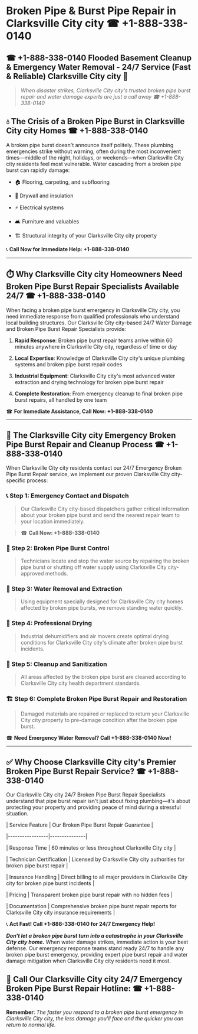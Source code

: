 # Broken Pipe & Burst Pipe Repair in Clarksville City city ☎ +1-888-338-0140  
## ☎ +1-888-338-0140 Flooded Basement Cleanup & Emergency Water Removal - 24/7 Service (Fast & Reliable) Clarksville City city 🚨  

> *When disaster strikes, Clarksville City city's trusted broken pipe burst repair and water damage experts are just a call away ☎ +1-888-338-0140*  

## 💧 The Crisis of a Broken Pipe Burst in Clarksville City city Homes ☎ +1-888-338-0140  

A broken pipe burst doesn't announce itself politely. These plumbing emergencies strike without warning, often during the most inconvenient times—middle of the night, holidays, or weekends—when Clarksville City city residents feel most vulnerable. Water cascading from a broken pipe burst can rapidly damage:  

* 🏠 Flooring, carpeting, and subflooring  
* 🧱 Drywall and insulation  
* ⚡ Electrical systems  
* 🛋️ Furniture and valuables  
* 🏗️ Structural integrity of your Clarksville City city property  

📞 **Call Now for Immediate Help: +1-888-338-0140**  

---  

## ⏱️ Why Clarksville City city Homeowners Need Broken Pipe Burst Repair Specialists Available 24/7 ☎ +1-888-338-0140  

When facing a broken pipe burst emergency in Clarksville City city, you need immediate response from qualified professionals who understand local building structures. Our Clarksville City city-based 24/7 Water Damage and Broken Pipe Burst Repair Specialists provide:  

1. **Rapid Response**: Broken pipe burst repair teams arrive within 60 minutes anywhere in Clarksville City city, regardless of time or day  
2. **Local Expertise**: Knowledge of Clarksville City city's unique plumbing systems and broken pipe burst repair codes  
3. **Industrial Equipment**: Clarksville City city's most advanced water extraction and drying technology for broken pipe burst repair  
4. **Complete Restoration**: From emergency cleanup to final broken pipe burst repairs, all handled by one team  

☎ **For Immediate Assistance, Call Now: +1-888-338-0140**  

---  

## 🔧 The Clarksville City city Emergency Broken Pipe Burst Repair and Cleanup Process ☎ +1-888-338-0140  

When Clarksville City city residents contact our 24/7 Emergency Broken Pipe Burst Repair service, we implement our proven Clarksville City city-specific process:  

### 📞 Step 1: Emergency Contact and Dispatch  
> Our Clarksville City city-based dispatchers gather critical information about your broken pipe burst and send the nearest repair team to your location immediately.  
> ☎ **Call Now: +1-888-338-0140**  

### 🚿 Step 2: Broken Pipe Burst Control  
> Technicians locate and stop the water source by repairing the broken pipe burst or shutting off water supply using Clarksville City city-approved methods.  

### 🌊 Step 3: Water Removal and Extraction  
> Using equipment specially designed for Clarksville City city homes affected by broken pipe bursts, we remove standing water quickly.  

### 💨 Step 4: Professional Drying  
> Industrial dehumidifiers and air movers create optimal drying conditions for Clarksville City city's climate after broken pipe burst incidents.  

### 🧼 Step 5: Cleanup and Sanitization  
> All areas affected by the broken pipe burst are cleaned according to Clarksville City city health department standards.  

### 🏗️ Step 6: Complete Broken Pipe Burst Repair and Restoration  
> Damaged materials are repaired or replaced to return your Clarksville City city property to pre-damage condition after the broken pipe burst.  

☎ **Need Emergency Water Removal? Call +1-888-338-0140 Now!**  

---  

## ✅ Why Choose Clarksville City city's Premier Broken Pipe Burst Repair Service? ☎ +1-888-338-0140  

Our Clarksville City city 24/7 Broken Pipe Burst Repair Specialists understand that pipe burst repair isn't just about fixing plumbing—it's about protecting your property and providing peace of mind during a stressful situation.  

| Service Feature | Our Broken Pipe Burst Repair Guarantee |  
|-----------------|---------------|  
| Response Time | 60 minutes or less throughout Clarksville City city |  
| Technician Certification | Licensed by Clarksville City city authorities for broken pipe burst repair |  
| Insurance Handling | Direct billing to all major providers in Clarksville City city for broken pipe burst incidents |  
| Pricing | Transparent broken pipe burst repair with no hidden fees |  
| Documentation | Comprehensive broken pipe burst repair reports for Clarksville City city insurance requirements |  

📞 **Act Fast! Call +1-888-338-0140 for 24/7 Emergency Help!**  

***Don't let a broken pipe burst turn into a catastrophe in your Clarksville City city home.*** When water damage strikes, immediate action is your best defense. Our emergency response teams stand ready 24/7 to handle any broken pipe burst emergency, providing expert pipe burst repair and water damage mitigation when Clarksville City city residents need it most.  

## 📱 Call Our Clarksville City city 24/7 Emergency Broken Pipe Burst Repair Hotline: ☎ +1-888-338-0140  

**Remember**: *The faster you respond to a broken pipe burst emergency in Clarksville City city, the less damage you'll face and the quicker you can return to normal life.*